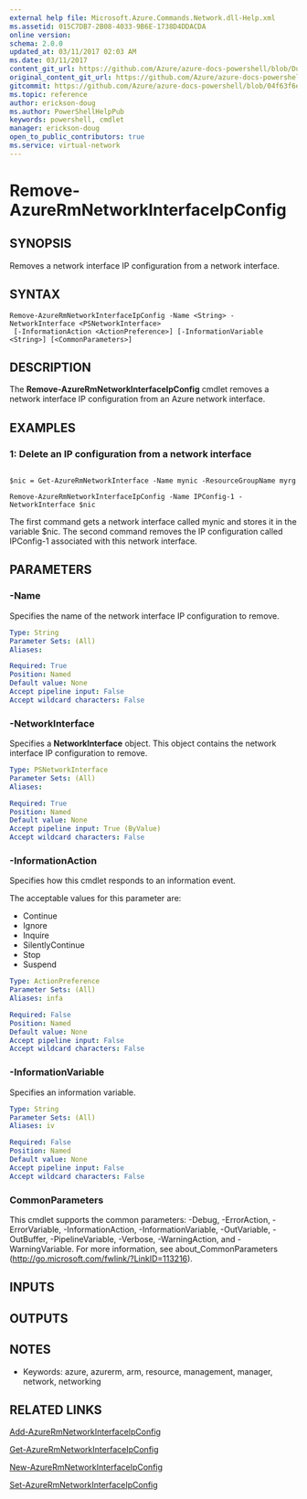 ```yaml
---
external help file: Microsoft.Azure.Commands.Network.dll-Help.xml
ms.assetid: 015C7DB7-2B08-4033-9B6E-1738D4DDACDA
online version:
schema: 2.0.0
updated_at: 03/11/2017 02:03 AM
ms.date: 03/11/2017
content_git_url: https://github.com/Azure/azure-docs-powershell/blob/DuncanmaMSFT-patch-1/azureps-cmdlets-docs/ResourceManager/AzureRM.Network/v3.6.0/Remove-AzureRmNetworkInterfaceIpConfig.md
original_content_git_url: https://github.com/Azure/azure-docs-powershell/blob/DuncanmaMSFT-patch-1/azureps-cmdlets-docs/ResourceManager/AzureRM.Network/v3.6.0/Remove-AzureRmNetworkInterfaceIpConfig.md
gitcommit: https://github.com/Azure/azure-docs-powershell/blob/04f63f6e685743ace2c57eb157574e34e8610b1c
ms.topic: reference
author: erickson-doug
ms.author: PowerShellHelpPub
keywords: powershell, cmdlet
manager: erickson-doug
open_to_public_contributors: true
ms.service: virtual-network
---
```


# Remove-AzureRmNetworkInterfaceIpConfig

## SYNOPSIS
Removes a network interface IP configuration from a network interface.

## SYNTAX

```
Remove-AzureRmNetworkInterfaceIpConfig -Name <String> -NetworkInterface <PSNetworkInterface>
 [-InformationAction <ActionPreference>] [-InformationVariable <String>] [<CommonParameters>]
```

## DESCRIPTION
The **Remove-AzureRmNetworkInterfaceIpConfig** cmdlet removes a network interface IP configuration from an Azure network interface.

## EXAMPLES

### 1: Delete an IP configuration from a network interface

```

$nic = Get-AzureRmNetworkInterface -Name mynic -ResourceGroupName myrg

Remove-AzureRmNetworkInterfaceIpConfig -Name IPConfig-1 -NetworkInterface $nic
```

The first command gets a network interface called mynic and stores it in the variable $nic. The second command
    removes the IP configuration called IPConfig-1 associated with this network interface.


## PARAMETERS

### -Name
Specifies the name of the network interface IP configuration to remove.

```yaml
Type: String
Parameter Sets: (All)
Aliases: 

Required: True
Position: Named
Default value: None
Accept pipeline input: False
Accept wildcard characters: False
```

### -NetworkInterface
Specifies a **NetworkInterface** object.
This object contains the network interface IP configuration to remove.

```yaml
Type: PSNetworkInterface
Parameter Sets: (All)
Aliases: 

Required: True
Position: Named
Default value: None
Accept pipeline input: True (ByValue)
Accept wildcard characters: False
```

### -InformationAction
Specifies how this cmdlet responds to an information event.

The acceptable values for this parameter are:

- Continue
- Ignore
- Inquire
- SilentlyContinue
- Stop
- Suspend

```yaml
Type: ActionPreference
Parameter Sets: (All)
Aliases: infa

Required: False
Position: Named
Default value: None
Accept pipeline input: False
Accept wildcard characters: False
```

### -InformationVariable
Specifies an information variable.

```yaml
Type: String
Parameter Sets: (All)
Aliases: iv

Required: False
Position: Named
Default value: None
Accept pipeline input: False
Accept wildcard characters: False
```

### CommonParameters
This cmdlet supports the common parameters: -Debug, -ErrorAction, -ErrorVariable, -InformationAction, -InformationVariable, -OutVariable, -OutBuffer, -PipelineVariable, -Verbose, -WarningAction, and -WarningVariable. For more information, see about_CommonParameters (http://go.microsoft.com/fwlink/?LinkID=113216).

## INPUTS

## OUTPUTS

## NOTES
* Keywords: azure, azurerm, arm, resource, management, manager, network, networking

## RELATED LINKS

[Add-AzureRmNetworkInterfaceIpConfig](./Add-AzureRmNetworkInterfaceIpConfig.md)

[Get-AzureRmNetworkInterfaceIpConfig](./Get-AzureRmNetworkInterfaceIpConfig.md)

[New-AzureRmNetworkInterfaceIpConfig](./New-AzureRmNetworkInterfaceIpConfig.md)

[Set-AzureRmNetworkInterfaceIpConfig](./Set-AzureRmNetworkInterfaceIpConfig.md)


